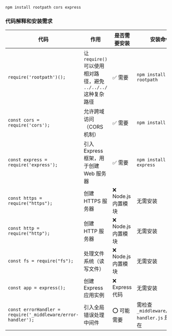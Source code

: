 ```
npm install rootpath cors express
```

### **代码解释和安装需求**

| 代码                                                         | 作用                                                         | 是否需要安装       | 安装命令                                       |
| ------------------------------------------------------------ | ------------------------------------------------------------ | ------------------ | ---------------------------------------------- |
| `require('rootpath')();`                                     | 让 `require()` 可以使用相对路径，避免 `../../../` 这种复杂路径 | ✅ 需要             | `npm install rootpath`                         |
| `const cors = require('cors');`                              | 允许跨域访问（CORS 机制）                                    | ✅ 需要             | `npm install cors`                             |
| `const express = require('express');`                        | 引入 Express 框架，用于创建 Web 服务器                       | ✅ 需要             | `npm install express`                          |
| `const https = require("https");`                            | 创建 HTTPS 服务器                                            | ❌ Node.js 内置模块 | 无需安装                                       |
| `const http = require("http");`                              | 创建 HTTP 服务器                                             | ❌ Node.js 内置模块 | 无需安装                                       |
| `const fs = require("fs");`                                  | 处理文件系统（读写文件）                                     | ❌ Node.js 内置模块 | 无需安装                                       |
| `const app = express();`                                     | 创建 Express 应用实例                                        | ❌ Express 代码     | 无需安装                                       |
| `const errorHandler = require('_middleware/error-handler');` | 引入全局错误处理中间件                                       | ⭕ 可能需要         | 需检查 `_middleware/error-handler.js` 是否存在 |